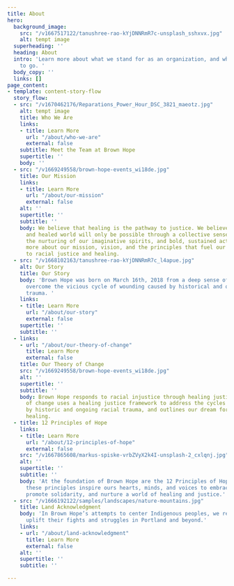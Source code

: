 ```yaml
---
title: About
hero:
  background_image:
    src: "/v1667517122/tanushree-rao-kYjDNNRmR7c-unsplash_sshxvx.jpg"
    alt: tempt image
  superheading: ''
  heading: About
  intro: 'Learn more about what we stand for as an organization, and where we want
    to go. '
  body_copy: ''
  links: []
page_content:
- template: content-story-flow
  story_flow:
  - src: "/v1670462176/Reparations_Power_Hour_DSC_3821_maeotz.jpg"
    alt: tempt image
    title: Who We Are
    links:
    - title: Learn More
      url: "/about/who-we-are"
      external: false
    subtitle: Meet the Team at Brown Hope
    supertitle: ''
    body: ''
  - src: "/v1669249558/brown-hope-events_wi18de.jpg"
    title: Our Mission
    links:
    - title: Learn More
      url: "/about/our-mission"
      external: false
    alt: ''
    supertitle: ''
    subtitle: ''
    body: We believe that healing is the pathway to justice. We believe that a just
      and healed world will only be possible through a collective sense of interdependence,
      the nurturing of our imaginative spirits, and bold, sustained action. Learn
      more about our mission, vision, and the principles that fuel our commitment
      to racial justice and healing.
  - src: "/v1668102163/tanushree-rao-kYjDNNRmR7c_l4apue.jpg"
    alt: Our Story
    title: Our Story
    body: 'Brown Hope was born on March 16th, 2018 from a deep sense of urgency to
      overcome the vicious cycle of wounding caused by historical and ongoing racial
      trauma. '
    links:
    - title: Learn More
      url: "/about/our-story"
      external: false
    supertitle: ''
    subtitle: ''
  - links:
    - url: "/about/our-theory-of-change"
      title: Learn More
      external: false
    title: Our Theory of Change
    src: "/v1669249558/brown-hope-events_wi18de.jpg"
    alt: ''
    supertitle: ''
    subtitle: ''
    body: Brown Hope responds to racial injustice through healing justice. Our theory
      of change uses a healing justice framework to address the cycles of harm perpetuated
      by historic and ongoing racial trauma, and outlines our dream for collective
      healing.
  - title: 12 Principles of Hope
    links:
    - title: Learn More
      url: "/about/12-principles-of-hope"
      external: false
    src: "/v1667865608/markus-spiske-vrbZVyX2k4I-unsplash-2_cxlqnj.jpg"
    alt: ''
    supertitle: ''
    subtitle: ''
    body: 'At the foundation of Brown Hope are the 12 Principles of Hope. Together,
      these principles inspire ours hearts, minds, and voices to embrace abundance,
      promote solidarity, and nurture a world of healing and justice.'
  - src: "/v1666192122/samples/landscapes/nature-mountains.jpg"
    title: Land Acknowledgment
    body: 'In Brown Hope’s attempts to center Indigenous peoples, we recognize and
      uplift their fights and struggles in Portland and beyond.'
    links:
    - url: "/about/land-acknowledgment"
      title: Learn More
      external: false
    alt: ''
    supertitle: ''
    subtitle: ''

---
```

